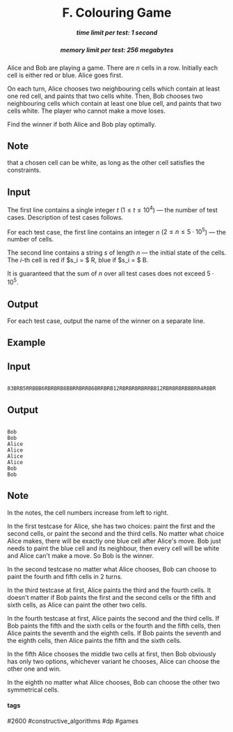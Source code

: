 <h1 style='text-align: center;'> F. Colouring Game</h1>

<h5 style='text-align: center;'>time limit per test: 1 second</h5>
<h5 style='text-align: center;'>memory limit per test: 256 megabytes</h5>

Alice and Bob are playing a game. There are $n$ cells in a row. Initially each cell is either red or blue. Alice goes first.

On each turn, Alice chooses two neighbouring cells which contain at least one red cell, and paints that two cells white. Then, Bob chooses two neighbouring cells which contain at least one blue cell, and paints that two cells white. The player who cannot make a move loses.

Find the winner if both Alice and Bob play optimally.

## Note

 that a chosen cell can be white, as long as the other cell satisfies the constraints.

## Input

The first line contains a single integer $t$ ($1 \leq t \leq 10^4$) — the number of test cases. Description of test cases follows.

For each test case, the first line contains an integer $n$ ($2 \leq n \leq 5 \cdot 10^5$) — the number of cells.

The second line contains a string $s$ of length $n$ — the initial state of the cells. The $i$-th cell is red if $s_i = $ R, blue if $s_i = $ B.

It is guaranteed that the sum of $n$ over all test cases does not exceed $5 \cdot 10^5$.

## Output

For each test case, output the name of the winner on a separate line.

## Example

## Input


```

83BRB5RRBBB6RBRBRB8BBRRBRRB6BRRBRB12RBRBRBRBRRBB12RBRBRBRBBBRR4RBBR
```
## Output


```

Bob
Bob
Alice
Alice
Alice
Alice
Bob
Bob

```
## Note

In the notes, the cell numbers increase from left to right.

In the first testcase for Alice, she has two choices: paint the first and the second cells, or paint the second and the third cells. No matter what choice Alice makes, there will be exactly one blue cell after Alice's move. Bob just needs to paint the blue cell and its neighbour, then every cell will be white and Alice can't make a move. So Bob is the winner.

In the second testcase no matter what Alice chooses, Bob can choose to paint the fourth and fifth cells in $2$ turns.

In the third testcase at first, Alice paints the third and the fourth cells. It doesn't matter if Bob paints the first and the second cells or the fifth and sixth cells, as Alice can paint the other two cells.

In the fourth testcase at first, Alice paints the second and the third cells. If Bob paints the fifth and the sixth cells or the fourth and the fifth cells, then Alice paints the seventh and the eighth cells. If Bob paints the seventh and the eighth cells, then Alice paints the fifth and the sixth cells.

In the fifth Alice chooses the middle two cells at first, then Bob obviously has only two options, whichever variant he chooses, Alice can choose the other one and win.

In the eighth no matter what Alice chooses, Bob can choose the other two symmetrical cells.



#### tags 

#2600 #constructive_algorithms #dp #games 